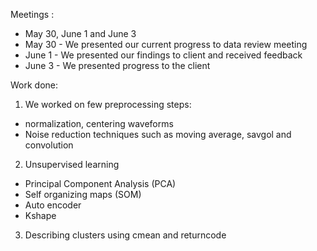 Meetings :
- May 30, June 1 and June 3
- May 30 - We presented our current progress to data review meeting 
- June 1 - We presented our findings to client and received feedback
- June 3 - We presented progress to the client

Work done:

1. We worked on few preprocessing steps:
-  normalization, centering waveforms
-  Noise reduction techniques such as moving average, savgol and convolution

2. Unsupervised learning
-  Principal Component Analysis (PCA)
-  Self organizing maps (SOM)
-  Auto encoder
-  Kshape 

3. Describing clusters using cmean and returncode
